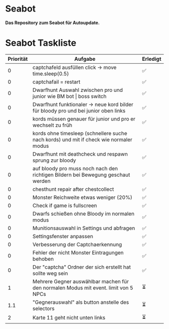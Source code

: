 # Seabot
**Das Repository zum Seabot für Autoupdate.**

# Seabot Taskliste

| Priorität | Aufgabe                                                                                             | Erledigt |
|-----------|-----------------------------------------------------------------------------------------------------|----------|
| 0         | captchafeld ausfüllen click -> move time.sleep(0.5)                                                 |    ✅    |
| 0         | captchafail = restart                                                                               |    ✅    |
| 0         | Dwarfhunt Auswahl zwischen pro und junior wie BM bot \| boss switch                                 |    ✅    |
| 0         | Dwarfhunt funktionaler -> neue kord bilder für bloody pro und bei junior oben links                 |    ✅    |
| 0         | kords müssen genauer für junior und pro er wechselt zu früh                                         |    ✅    |
| 0         | kords ohne timesleep (schnellere suche nach kords) und mit if check wie normaler modus              |    ✅    |
| 0         | Dwarfhunt mit deathcheck und respawn sprung zur bloody                                              |    ✅    |
| 0         | auf bloody pro muss noch nach den richtigen Bildern bei Bewegung geschaut werden                    |    ✅    |
| 0         | chesthunt repair after chestcollect                                                                 |    ✅    |
| 0         | Monster Reichweite etwas weniger (20%)                                                              |    ✅    |
| 0         | Check if game is fullscreen                                                             			  |    ✅    |
| 0         | Dwarfs schießen ohne Bloody im normalen modus                                             		  |    ✅    |
| 0         | Munitionsauswahl in Settings und abfragen                                                           |    ✅    |
| 0         | Settingsfenster anpassen                                                                            |    ✅    |
| 0         | Verbesserung der Captchaerkennung                                                                   |    ✅    |
| 0         | Fehler der nicht Monster Eintragungen behoben                                                       |    ✅    |
| 0         | Der "captcha" Ordner der sich erstellt hat sollte weg sein                                          |    ✅    |
| 1         | Mehrere Gegner auswählbar machen für den normalen Modus mit event. limit von 5 NPCs                 |    ⏳    |
| 1.1       | "Gegnerauswahl" als button anstelle des selectors                                                   |    ⏳    |
| 2         | Karte 11 geht nicht unten links                                                                     |    ⏳    |


